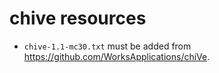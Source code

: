 # chive resources
* `chive-1.1-mc30.txt` must be added from https://github.com/WorksApplications/chiVe.
